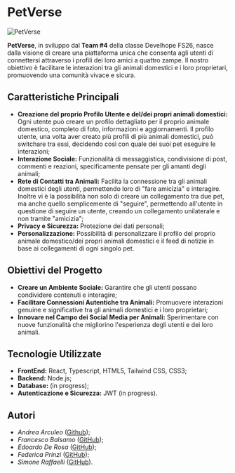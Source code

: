 # PetVerse

![PetVerse](https://freeimage.host/i/dqoIlhG)

**PetVerse**, in sviluppo dal **Team #4** della classe Develhope FS26, nasce dalla visione di creare una piattaforma unica che consenta agli utenti di connettersi attraverso i profili dei loro amici a quattro zampe. 
Il nostro obiettivo è facilitare le interazioni tra gli animali domestici e i loro proprietari, promuovendo una comunità vivace e sicura.


## Caratteristiche Principali

- **Creazione del proprio Profilo Utente e del/dei propri animali domestici:** Ogni utente può creare un profilo dettagliato per il proprio animale domestico, completo di foto, informazioni e aggiornamenti. Il profilo utente, una volta aver creato più profili di più animali domestici, può switchare tra essi, decidendo così con quale dei suoi pet      eseguire le interazioni;
- **Interazione Sociale:** Funzionalità di messaggistica, condivisione di post, commenti e reazioni, specificamente pensate per gli amanti degli animali;
- **Rete di Contatti tra Animali:** Facilita la connessione tra gli animali domestici degli utenti, permettendo loro di "fare amicizia" e interagire. Inoltre vi è la possibilità non solo di creare un collegamento tra due pet, ma anche quello semplicemente di "seguire", permettendo all'utente in questione di seguire un utente, creando un collegamento unilaterale e non tramite "amicizia";
- **Privacy e Sicurezza:** Protezione dei dati personali;
- **Personalizzazione:** Possibilità di personalizzare il profilo del proprio animale domestico/dei propri animali domestici e il feed di notizie in base ai collegamenti di ogni singolo pet.


## Obiettivi del Progetto

- **Creare un Ambiente Sociale:** Garantire che gli utenti possano condividere contenuti e interagire;
- **Facilitare Connessioni Autentiche tra Animali:** Promuovere interazioni genuine e significative tra gli animali domestici e i loro proprietari;
- **Innovare nel Campo dei Social Media per Animali:** Sperimentare con nuove funzionalità che migliorino l'esperienza degli utenti e dei loro animali.


## Tecnologie Utilizzate

- **FrontEnd:** React, Typescript, HTML5, Tailwind CSS, CSS3;
- **Backend:** Node.js;
- **Database:** (in progress);
- **Autenticazione e Sicurezza:** JWT (in progress).


## Autori

- *Andrea Arculeo* ([Github](https://github.com/AndreaArculeo));
- *Francesco Balsamo* ([GitHub](https://github.com/Dev-Balthamus));
- *Edoardo De Rosa* ([GitHub](https://github.com/edvelhope));
- *Federica Prinzi* ([GitHub](https://github.com/federicaprinzi));
- *Simone Raffaelli* ([GitHub](https://github.com/sxilisi)).

